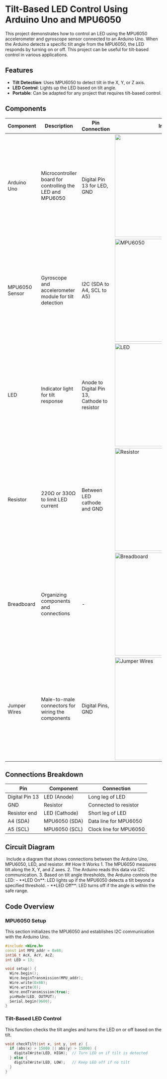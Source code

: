 # Tilt-Based LED Control Using Arduino Uno and MPU6050

This project demonstrates how to control an LED using the MPU6050 accelerometer and gyroscope sensor connected to an Arduino Uno. When the Arduino detects a specific tilt angle from the MPU6050, the LED responds by turning on or off. This project can be useful for tilt-based control in various applications.

## Features
- **Tilt Detection**: Uses MPU6050 to detect tilt in the X, Y, or Z axis.
- **LED Control**: Lights up the LED based on tilt angle.
- **Portable**: Can be adapted for any project that requires tilt-based control.

## Components 

| Component           | Description                                             | Pin Connection                | Image                                       |
|---------------------|---------------------------------------------------------|-------------------------------|---------------------------------------------|
| Arduino Uno         | Microcontroller board for controlling the LED and MPU6050 | Digital Pin 13 for LED, GND   | <img src="https://github.com/user-attachments/assets/a1a7b740-eb80-467c-aaae-e88018584c9d" width="330"> |
| MPU6050 Sensor      | Gyroscope and accelerometer module for tilt detection   | I2C (SDA to A4, SCL to A5)     | <img src="https://github.com/user-attachments/assets/62f5f655-a1e6-48eb-b8ba-319de83b77c3" alt="MPU6050" width="330"> |
| LED                 | Indicator light for tilt response                        | Anode to Digital Pin 13, Cathode to resistor | <img src="https://github.com/user-attachments/assets/265a4442-a139-4051-82f5-eb93e849d90a" alt="LED" width="330">  |
| Resistor            | 220Ω or 330Ω to limit LED current                       | Between LED cathode and GND    | <img src="https://github.com/user-attachments/assets/ce9a677e-3ba4-4b60-9420-2f1fa8915891" alt="Resistor" width="330">  |
| Breadboard          | Organizing components and connections                   | -                             | <img src="https://github.com/user-attachments/assets/0b694d76-3eea-4123-a352-6cec240d29b1" alt="Breadboard" width="330">  |
| Jumper Wires        | Male-to-male connectors for wiring the components       | Digital Pins, GND              | <img src="https://github.com/user-attachments/assets/b21f7fa1-e0f0-46e0-b93c-fa01bac3a849" alt="Jumper Wires" width="330">  |


## Connections Breakdown

| **Pin**      | **Component**    | **Connection**         |
|--------------|------------------|------------------------|
| Digital Pin 13 | LED (Anode)    | Long leg of LED       |
| GND          | Resistor         | Connected to resistor |
| Resistor end | LED (Cathode)    | Short leg of LED      |
| A4 (SDA)     | MPU6050 (SDA)    | Data line for MPU6050 |
| A5 (SCL)     | MPU6050 (SCL)    | Clock line for MPU6050 |

## Circuit Diagram
<img src="">
Include a diagram that shows connections between the Arduino Uno, MPU6050, LED, and resistor.
## How It Works
1. The MPU6050 measures tilt along the X, Y, and Z axes.
2. The Arduino reads this data via I2C communication.
3. Based on tilt angle thresholds, the Arduino controls the LED:
   - **LED On**: LED lights up if the MPU6050 detects a tilt beyond a specified threshold.
   - **LED Off**: LED turns off if the angle is within the safe range.

## Code Overview

### MPU6050 Setup
This section initializes the MPU6050 and establishes I2C communication with the Arduino Uno.

```cpp
#include <Wire.h>
const int MPU_addr = 0x68;
int16_t AcX, AcY, AcZ;
int LED = 13;

void setup() {
  Wire.begin();
  Wire.beginTransmission(MPU_addr);
  Wire.write(0x6B);
  Wire.write(0);
  Wire.endTransmission(true);
  pinMode(LED, OUTPUT);
  Serial.begin(9600);
}

```

### Tilt-Based LED Control
This function checks the tilt angles and turns the LED on or off based on the tilt.

```cpp
void checkTilt(int x, int y, int z) {
  if (abs(x) > 15000 || abs(y) > 15000) {
    digitalWrite(LED, HIGH);  // Turn LED on if tilt is detected
  } else {
    digitalWrite(LED, LOW);   // Keep LED off if no tilt
  }
}

```

